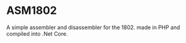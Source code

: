 # ASM1802
A simple assembler and disassembler for the 1802. made in PHP and compiled into .Net Core.
